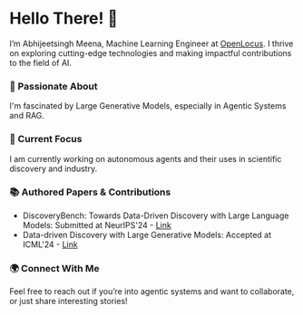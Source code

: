 # Hello There! 🌟
I’m Abhijeetsingh Meena, Machine Learning Engineer at [OpenLocus](https://openlocus.ai/). I thrive on exploring cutting-edge technologies and making impactful contributions to the field of AI.

### 🚀 Passionate About
I'm fascinated by Large Generative Models, especially in Agentic Systems and RAG.

### 🔭 Current Focus
I am currently working on autonomous agents and their uses in scientific discovery and industry.

### 📚 Authored Papers & Contributions
- DiscoveryBench: Towards Data-Driven Discovery with Large Language Models: Submitted at NeurIPS'24 - [Link](https://arxiv.org/abs/2407.01725v1)
- Data-driven Discovery with Large Generative Models: Accepted at ICML'24 - [Link](https://arxiv.org/abs/2402.13610)

### 🌍 Connect With Me
Feel free to reach out if you’re into agentic systems and want to collaborate, or just share interesting stories!
